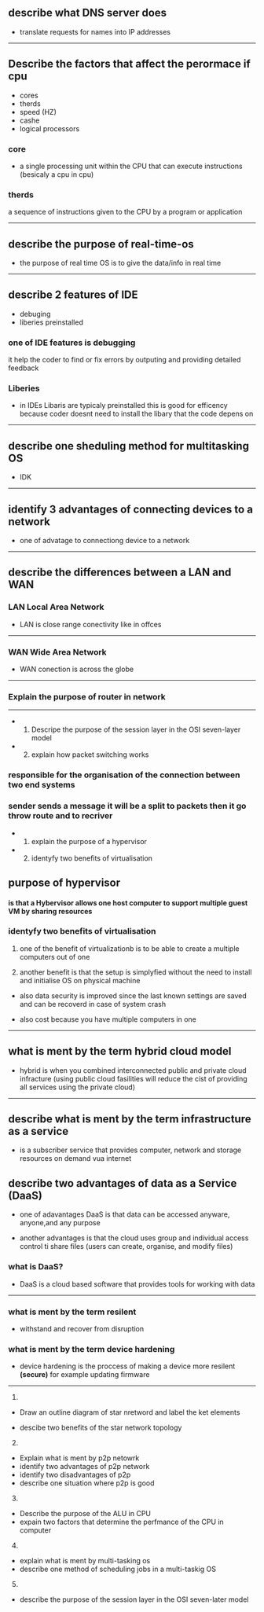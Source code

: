 ## describe what DNS server does

- translate requests for names into IP addresses

----

## Describe the factors that affect the perormace if cpu

- cores
- therds
- speed (HZ) 
- cashe
- logical processors

### core
 - a single processing unit within the CPU that can execute instructions (besicaly a cpu in cpu)

### therds
a sequence of instructions given to the CPU by a program or application

----

## describe the purpose of real-time-os

- the purpose of real time OS is to give the data/info in real time   

----

## describe 2 features of IDE

- debuging
- liberies preinstalled 

### one of IDE features is debugging 
it help the coder to find or fix errors by outputing and providing detailed feedback

### Liberies
- in IDEs Libaris are typicaly preinstalled this is good for efficency because coder doesnt need to install the libary that the code depens on

---

## describe one sheduling method for multitasking OS
- IDK

---

## identify 3 advantages of connecting devices to a network

- one of advatage to connectiong device to a network  

---

## describe the differences between a LAN and WAN

### LAN Local Area Network
- LAN is close range conectivity like in offces 
---

### WAN Wide Area Network
- WAN conection is across the globe

---

### Explain the purpose of router in network
---

- 1. Descripe the purpose of the session layer in the OSI seven-layer model
- 2. explain how packet switching works

### responsible for the organisation of the connection between two end systems

### sender sends a message it will be a split to packets then it go throw route and to recriver

- 1. explain the purpose of a hypervisor
- 2. identyfy two benefits of virtualisation

## purpose of hypervisor

 #### is that a Hybervisor allows one host computer to support multiple guest VM by sharing resources

### identyfy two benefits of virtualisation

1. one of the benefit of virtualizationb is to be able to create a multiple computers out of one

2. another benefit is that the setup is simplyfied without the need to install and initialise OS on physical machine

- also data security is improved since the last known settings are saved and can be recoverd in case of system crash

- also cost because you have multiple computers in one

---

## what is ment by the term hybrid cloud model

-  hybrid is when you combined interconnected public and private cloud infracture
 (using public cloud fasilities will reduce the cist of providing all services using the private cloud)

----

## describe what is ment by the term infrastructure as a service
- is a subscriber service that provides computer, network and storage resources on demand vua internet



## describe two advantages of data as a Service (DaaS)

- one of adavantages DaaS is that data can be accessed anyware, anyone,and any purpose

- another advantages is that the cloud uses group and individual access control ti share files (users can create, organise, and modify files)

###  what is DaaS?

-  DaaS is a cloud based software that provides tools for working with data

---

### what is ment by the term resilent
- withstand and recover from disruption

### what is ment by the term device hardening

-  device hardening is the proccess of making a device more resilent **(secure)** for example updating firmware 

----

1. 
- Draw an outline diagram of star nretword and label the ket elements

- descibe two benefits of the star network topology

2. 
- Explain what is ment by p2p netowrk
- identify two advantages of p2p network
- identify two disadvantages of p2p 
- describe one situation where p2p is good

3. 

- Describe the purpose of the ALU in CPU
- expain two factors that determine the perfmance of the CPU in computer

4. 
- explain what is ment by multi-tasking os
- describe one method of scheduling jobs in a multi-taskig OS

5. 

- describe the purpose of the session layer in the OSI seven-later model
